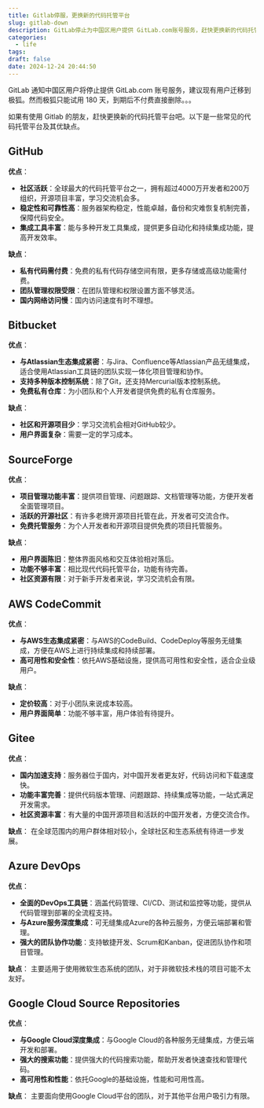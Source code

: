 ```yaml
---
title: Gitlab停服，更换新的代码托管平台
slug: gitlab-down
description: GitLab停止为中国区用户提供 GitLab.com账号服务，赶快更换新的代码托管平台吧。以下是一些常见的代码托管平台及其优缺点。
categories:
  - life
tags: 
draft: false
date: 2024-12-24 20:44:50
---
```

GitLab 通知中国区用户将停止提供 GitLab.com 账号服务，建议现有用户迁移到极狐。然而极狐只能试用 180 天，到期后不付费直接删除。。。

如果有使用 Gitlab 的朋友，赶快更换新的代码托管平台吧。以下是一些常见的代码托管平台及其优缺点。
## GitHub
**优点**：
- **社区活跃**：全球最大的代码托管平台之一，拥有超过4000万开发者和200万组织，开源项目丰富，学习交流机会多。
- **稳定性和可靠性高**：服务器架构稳定，性能卓越，备份和灾难恢复机制完善，保障代码安全。
- **集成工具丰富**：能与多种开发工具集成，提供更多自动化和持续集成功能，提高开发效率。

**缺点**：
- **私有代码需付费**：免费的私有代码存储空间有限，更多存储或高级功能需付费。
- **团队管理权限受限**：在团队管理和权限设置方面不够灵活。
- **国内网络访问慢**：国内访问速度有时不理想。

## Bitbucket
**优点**：
- **与Atlassian生态集成紧密**：与Jira、Confluence等Atlassian产品无缝集成，适合使用Atlassian工具链的团队实现一体化项目管理和协作。
- **支持多种版本控制系统**：除了Git，还支持Mercurial版本控制系统。
- **免费私有仓库**：为小团队和个人开发者提供免费的私有仓库服务。

**缺点**：
- **社区和开源项目少**：学习交流机会相对GitHub较少。
- **用户界面复杂**：需要一定的学习成本。

## SourceForge
**优点**：
- **项目管理功能丰富**：提供项目管理、问题跟踪、文档管理等功能，方便开发者全面管理项目。
- **活跃的开源社区**：有许多老牌开源项目托管在此，开发者可交流合作。
- **免费托管服务**：为个人开发者和开源项目提供免费的项目托管服务。

**缺点**：
- **用户界面陈旧**：整体界面风格和交互体验相对落后。
- **功能不够丰富**：相比现代代码托管平台，功能有待完善。
- **社区资源有限**：对于新手开发者来说，学习交流机会有限。

## AWS CodeCommit
**优点**：
- **与AWS生态集成紧密**：与AWS的CodeBuild、CodeDeploy等服务无缝集成，方便在AWS上进行持续集成和持续部署。
- **高可用性和安全性**：依托AWS基础设施，提供高可用性和安全性，适合企业级用户。

**缺点**：
- **定价较高**：对于小团队来说成本较高。
- **用户界面简单**：功能不够丰富，用户体验有待提升。

## Gitee
**优点**：
- **国内加速支持**：服务器位于国内，对中国开发者更友好，代码访问和下载速度快。
- **功能丰富完善**：提供代码版本管理、问题跟踪、持续集成等功能，一站式满足开发需求。
- **社区资源丰富**：有大量的中国开源项目和活跃的中国开发者，方便交流合作。

**缺点**：
在全球范围内的用户群体相对较小，全球社区和生态系统有待进一步发展。

## Azure DevOps
**优点**：
- **全面的DevOps工具链**：涵盖代码管理、CI/CD、测试和监控等功能，提供从代码管理到部署的全流程支持。
- **与Azure服务深度集成**：可无缝集成Azure的各种云服务，方便云端部署和管理。
- **强大的团队协作功能**：支持敏捷开发、Scrum和Kanban，促进团队协作和项目管理。

**缺点**：
主要适用于使用微软生态系统的团队，对于非微软技术栈的项目可能不太友好。

## Google Cloud Source Repositories
**优点**：
- **与Google Cloud深度集成**：与Google Cloud的各种服务无缝集成，方便云端开发和部署。
- **强大的搜索功能**：提供强大的代码搜索功能，帮助开发者快速查找和管理代码。
- **高可用性和性能**：依托Google的基础设施，性能和可用性高。

**缺点**：
主要面向使用Google Cloud平台的团队，对于其他平台用户吸引力有限。